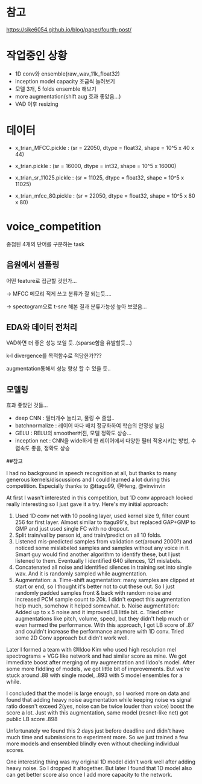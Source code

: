 # 참고

https://sike6054.github.io/blog/paper/fourth-post/

# 작업중인 상황

- 1D conv와 ensemble(raw_wav_11k_float32)
- inception model capacity 조금씩 늘려보기
- 모델 3개, 5 folds ensemble 해보기
- more augmentation(shift aug 효과 좋았음...)
- VAD 이후 resizing

# 데이터

- x_trian_MFCC.pickle : (sr = 22050, dtype = float32, shape = 10^5 x 40 x 44)

- x_trian.pickle : (sr = 16000, dtype = int32, shape = 10^5 x 16000)

- x_trian_sr_11025.pickle : (sr = 11025, dtype = float32, shape = 10^5 x 11025)

- x_trian_mfcc_80.pickle : (sr = 22050, dtype = float32, shape = 10^5 x 80 x 80)


# voice_competition
중첩된 4개의 단어를 구분하는 task

## 음원에서 샘플링
어떤 feature로 접근할 것인가...

-> MFCC 메모리 적게 쓰고 분류가 잘 되는듯....

-> spectogram으로 t-sne 해본 결과 분류가능성 높아 보였음...

## EDA와 데이터 전처리
VAD하면 더 좋은 성능 보일 듯..(sparse함을 유발할듯...)

k-l divergence를 목적함수로 적당한가???

augmentation통해서 성능 향상 할 수 있을 듯..

## 모델링
효과 좋았던 것들...
- deep CNN : 필터개수 늘리고, 풀링 수 줄임..
- batchnormalize : 레이어 마다 배치 정규화하여 학습의 안정성 높임
- GELU : RELU의 smoother버젼, 모델 정확도 상승...
- inception net : CNN을 wide하게 한 레이어에서 다양한 필터 적용시키는 방법, 수렴속도 좋음, 정확도 상승


##참고

I had no background in speech recognition at all, but thanks to many generous kernels/discussions and I could learned a lot during this competition. Especially thanks to @ttagu99, @Heng, @vinvinvin

At first I wasn't interested in this competition, but 1D conv approach looked really interesting so I just gave it a try. Here's my initial approach:

1. Used 1D conv net with 10 pooling layer, used kernel size 9, filter count 256 for first layer.  Almost similar to ttagu99's, but replaced GAP+GMP to GMP and just used single FC with no dropout.
2. Split train/val by person id, and train/predict on all 10 folds. 
3. Listened mis-predicted samples from validation set(around 2000?) and noticed some mislabeled samples and samples without any voice in it. Smart guy would find another algorithm to identify these, but I just listened to them. Eventually I identified 640 silences, 121 mislabels.
4. Concatenated all noise and identified silences in training set into single wav. And it is randomly sampled while augmentation.
5. Augmentation: 
    a. Time-shift augmentation: many samples are clipped at start or end, so I thought it's better not to cut these out. So I just randomly padded samples front &amp; back with random noise and increased PCM sample count to 20k. I didn't expect this augmentation help much, somehow it helped somewhat. 
    b. Noise augmentation: Added up to x.5 noise and it improved LB little bit. 
    c. Tried other augmentations like pitch, volume, speed, but they didn't help much or even harmed the performance.
With this approach, I got LB score of .87 and couldn't increase the performance anymore with 1D conv. Tried some 2D Conv approach but didn't work well.

Later I formed a team with @Ildoo Kim who used high resolution mel spectrograms + VGG like network and had similar score as mine. We got immediate boost after merging of my augmentation and Ildoo's model. After some more fiddling of models, we got little bit of improvements. But we're stuck around .88 with single model, .893 with 5 model ensembles for a while.

I concluded that the model is large enough, so I worked more on data and found that adding heavy noise augmentation while keeping noise vs signal ratio doesn't exceed 2(yes, noise can be twice louder than voice) boost the score a lot. Just with this augmentation, same model (resnet-like net) got public LB score .898

Unfortunately we found this 2 days just before deadline and didn't have much time and submissions to experiment more. So we just trained a few more models and ensembled blindly even without checking individual scores.

One interesting thing was my original 1D model didn't work well after adding heavy noise. So I dropped it altogether. But later I found that 1D model also can get better score also once I add more capacity to the network.
